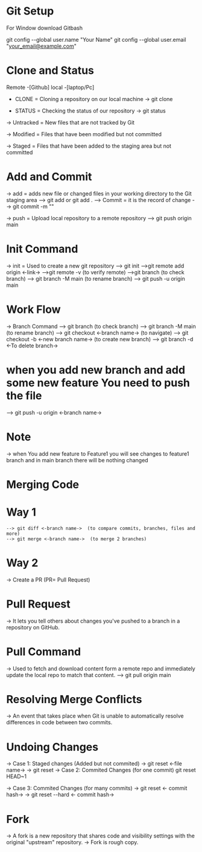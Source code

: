 # Git Setup
For Window download Gitbash

git config --global user.name "Your Name"
git config --global user.email "your_email@example.com"

# Clone and Status
Remote -[Github]
local -[laptop/Pc]

- CLONE = Cloning a repository on our local machine
-> git clone <git link >

- STATUS = Checking the status of our repository
-> git status

-> Untracked = New files that are not tracked by Git

-> Modified = Files that have been modified but not committed

-> Staged = Files that have been added to the staging area but not committed


 # Add and Commit

 -> add = adds new file or changed files in your working directory to the Git staging area
    --> git add <file name> or git add .
--> Commit = it is the record of change
    --> git commit -m "<commit message>"

-> push = Upload local repository to a remote repository
    --> git push origin main

# Init Command
-> init = Used to create a new git repository
    --> git init
    -->git remote add origin <-link->
    -->git remote -v  (to verify remote)
    -->git branch  (to check branch)
    --> git branch -M main  (to rename branch)
    --> git push -u origin main

# Work Flow
-> Branch Command
    --> git branch  (to check branch)
    --> git branch -M main  (to rename branch)
    --> git checkout <-branch name->   (to navigate)
    --> git checkout -b <-new branch name->  (to create new branch)
    --> git branch -d <-To delete branch->

# when you add new branch and add some new feature You need to push the file
   --> git push -u origin <-branch name->

# Note
-> when You add new feature to Feature1 you will see changes to feature1 branch and in main branch there will be nothing changed

# Merging Code
# Way 1
    --> git diff <-branch name->  (to compare commits, branches, files and more)
    --> git merge <-branch name->  (to merge 2 branches)

 # Way 2
  -> Create a PR  (PR= Pull Request)

# Pull Request
 -> It lets you tell others about changes you've pushed to a branch in a repository on GitHub.

 # Pull Command
 -> Used to fetch and download content form a remote repo and immediately update the local repo to match that content.
     --> git pull origin main


# Resolving Merge Conflicts
-> An event that takes place when Git is unable to automatically resolve differences in code between two commits.


# Undoing Changes
-> Case 1: Staged changes (Added but not commited)
   -> git reset <-file name->
   -> git reset
-> Case 2: Commited Changes (for one commit)
git reset HEAD~1

-> Case 3: Commited Changes (for many commits)
    -> git reset <- commit hash->
    -> git reset --hard <- commit hash->    

# Fork
 -> A fork is a new repository that shares code and visibility settings with the original "upstream" repository.
  -> Fork is rough copy.